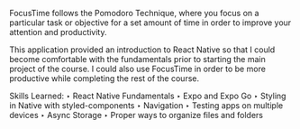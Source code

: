FocusTime follows the Pomodoro Technique, where you focus on a particular task or objective for a set amount of time in order to improve your attention and productivity.

This application provided an introduction to React Native so that I could become comfortable with the fundamentals prior to starting the main project of the course.  I could also use FocusTime in order to be more productive while completing the rest of the course.

Skills Learned: 
‣ React Native Fundamentals
‣ Expo and Expo Go
‣ Styling in Native with styled-components
‣ Navigation
‣ Testing apps on multiple devices
‣ Async Storage
‣ Proper ways to organize files and folders
